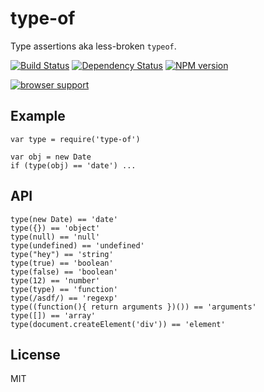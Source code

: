 type-of
=======

Type assertions aka less-broken `typeof`.

[![Build Status](https://travis-ci.org/ForbesLindesay/type-of.png?branch=master)](https://travis-ci.org/ForbesLindesay/type-of) [![Dependency Status](https://gemnasium.com/ForbesLindesay/type-of.png)](https://gemnasium.com/ForbesLindesay/type-of) [![NPM version](https://badge.fury.io/js/type-of.png)](http://badge.fury.io/js/type-of)

[![browser support](https://ci.testling.com/ForbesLindesay/type-of.png)](https://ci.testling.com/ForbesLindesay/type-of)

Example
-------

    var type = require('type-of')

    var obj = new Date
    if (type(obj) == 'date') ...

API
---

    type(new Date) == 'date'
    type({}) == 'object'
    type(null) == 'null'
    type(undefined) == 'undefined'
    type("hey") == 'string'
    type(true) == 'boolean'
    type(false) == 'boolean'
    type(12) == 'number'
    type(type) == 'function'
    type(/asdf/) == 'regexp'
    type((function(){ return arguments })()) == 'arguments'
    type([]) == 'array'
    type(document.createElement('div')) == 'element'

License
-------

MIT
